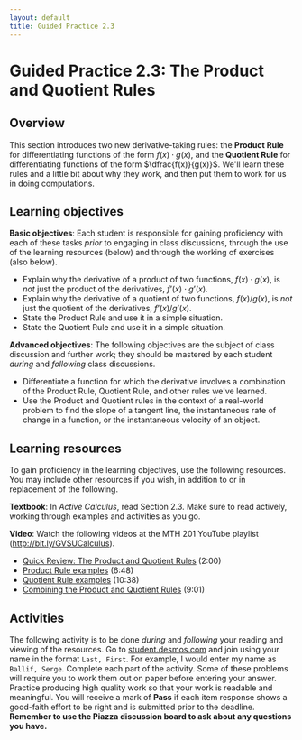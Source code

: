 ```yaml
---
layout: default
title: Guided Practice 2.3
---
```


# Guided Practice 2.3: The Product and Quotient Rules

## Overview

This section introduces two new derivative-taking rules: the **Product Rule** for differentiating functions of the form $f(x) \cdot g(x)$, and the **Quotient Rule** for differentiating functions of the form $\dfrac{f(x)}{g(x)}$. We'll learn these rules and a little bit about why they work, and then put them to work for us in doing computations.

## Learning objectives

__Basic objectives__: Each student is responsible for gaining proficiency with each of these tasks _prior_ to engaging in class discussions, through the use of the learning resources (below) and through the working of exercises (also below).

- Explain why the derivative of a product of two functions, $f(x) \cdot g(x)$, is *not* just the product of the derivatives, $f’(x) \cdot g’(x)$.
- Explain why the derivative of a quotient of two functions, $f(x)/g(x)$, is *not* just the quotient of the derivatives, $f’(x)/g’(x)$.
- State the Product Rule and use it in a simple situation.
- State the Quotient Rule and use it in a simple situation.

__Advanced objectives__: The following objectives are the subject of class discussion and further work; they should be mastered by each student _during_ and _following_ class discussions.

- Differentiate a function for which the derivative involves a combination of the Product Rule, Quotient Rule, and other rules we've learned.
- Use the Product and Quotient rules in the context of a real-world problem to find the slope of a tangent line, the instantaneous rate of change in a function, or the instantaneous velocity of an object.

## Learning resources

To gain proficiency in the learning objectives, use the following resources. You may include other resources if you wish, in addition to or in replacement of the following.

__Textbook__: In _Active Calculus_, read Section 2.3. Make sure to read actively, working through examples and activities as you go.

__Video__: Watch the following videos at the MTH 201 YouTube playlist (http://bit.ly/GVSUCalculus).

- [Quick Review: The Product and Quotient Rules](http://www.youtube.com/watch?v=bAGEnF0uFog) (2:00)
- [Product Rule examples](http://www.youtube.com/watch?v=mkrnp3ew0WA) (6:48)
- [Quotient Rule examples](http://www.youtube.com/watch?v=HxFjkYjabwQ) (10:38)
- [Combining the Product and Quotient Rules](http://www.youtube.com/watch?v=9lZNcY3VbdE) (9:01)


## Activities

The following activity is to be done _during_ and _following_ your reading and viewing of the resources. Go to [student.desmos.com](https://student.desmos.com/?prepopulateCode=V44434) and join using your name in the format `Last, First`. For example, I would enter my name as `Ballif, Serge`. Complete each part of the activity. Some of these problems will require you to work them out on paper before entering your answer. Practice producing high quality work so that your work is readable and meaningful. You will receive a mark of __Pass__ if each item response shows a good-faith effort to be right and is submitted prior to the deadline. __Remember to use the Piazza discussion board to ask about any questions you have.__
